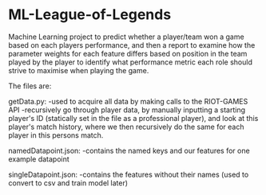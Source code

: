 # ML-League-of-Legends
Machine Learning project to predict whether a player/team won a game based on each players performance, and then a report to examine how the parameter weights for each feature differs based on position in the team played by the player to identify what performance metric each role should strive to maximise when playing the game.

The files are:

  getData.py:
          -used to acquire all data by making calls to the RIOT-GAMES API
          -recursively go through player data, by manually inputting a starting player's ID (statically set in the file as a professional player), and look at this                  player's match history, where we then recursively do the same for each player in this persons match.
          
  namedDatapoint.json:
          -contains the named keys and our features for one example datapoint
          
  singleDatapoint.json:
          -contains the features without their names (used to convert to csv and train model later)
          
  

